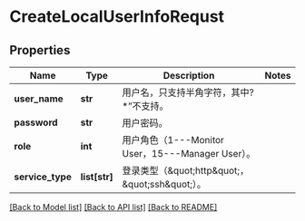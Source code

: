 # CreateLocalUserInfoRequst

## Properties
Name | Type | Description | Notes
------------ | ------------- | ------------- | -------------
**user_name** | **str** | 用户名，只支持半角字符，其中?*”不支持。 | 
**password** | **str** | 用户密码。 | 
**role** | **int** | 用户角色（1---Monitor User，15---Manager User）。 | 
**service_type** | **list[str]** | 登录类型（\&quot;http\&quot;，\&quot;ssh\&quot;）。 | 

[[Back to Model list]](../README.md#documentation-for-models) [[Back to API list]](../README.md#documentation-for-api-endpoints) [[Back to README]](../README.md)


